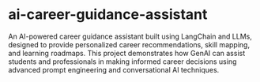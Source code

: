 # ai-career-guidance-assistant
An AI-powered career guidance assistant built using LangChain and LLMs, designed to provide personalized career recommendations, skill mapping, and learning roadmaps. This project demonstrates how GenAI can assist students and professionals in making informed career decisions using advanced prompt engineering and conversational AI techniques.
